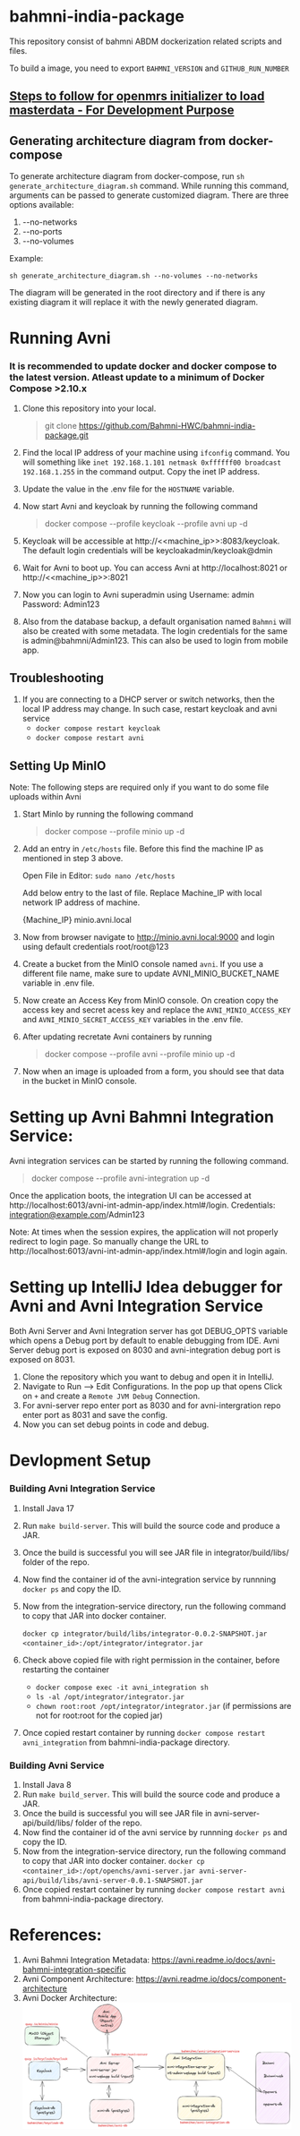 # bahmni-india-package

This repository consist of bahmni ABDM dockerization related scripts and files.

To build a image, you need to export `BAHMNI_VERSION` and `GITHUB_RUN_NUMBER`

## [Steps to follow for openmrs initializer to load masterdata - For Development Purpose ](https://github.com/Bahmni/clinic-config#steps-to-follow-for-openmrs-initializer-to-load-masterdata---for-development-purpose-)

## Generating architecture diagram from docker-compose
To generate architecture diagram from docker-compose, run `sh generate_architecture_diagram.sh` command.
While running this command, arguments can be passed to generate customized diagram. There are three options available:
1. --no-networks
2. --no-ports
3. --no-volumes

Example:
```shell
sh generate_architecture_diagram.sh --no-volumes --no-networks
```

The diagram will be generated in the root directory and if there is any existing diagram it will replace it with the newly generated diagram.




# Running Avni

### It is recommended to update docker and docker compose to the latest version. Atleast update to a minimum of Docker Compose >2.10.x

1. Clone this repository into your local.
    >git clone https://github.com/Bahmni-HWC/bahmni-india-package.git

2. Find the local IP address of your machine using `ifconfig` command. You will something like `inet 192.168.1.101 netmask 0xffffff00 broadcast 192.168.1.255` in the command output. Copy the inet IP address.
3. Update the value in the .env file for the `HOSTNAME` variable.
4. Now start Avni and keycloak by running the following command
    > docker compose --profile keycloak --profile avni up -d
5. Keycloak will be accessible at http://<<machine_ip>>:8083/keycloak. The default login credentials will be keycloakadmin/keycloak@dmin
6. Wait for Avni to boot up. You can access Avni at http://localhost:8021 or http://<<machine_ip>>:8021 

7. Now you can login to Avni superadmin using Username: admin Password: Admin123

8. Also from the database backup, a default organisation named `Bahmni` will also be created with some metadata. The login credentials for the same is admin@bahmni/Admin123. This can also be used to login from mobile app.

## Troubleshooting
1. If you are connecting to a DHCP server or switch networks, then the local IP address may change. In such case, restart  keycloak and avni service
   * `docker compose restart keycloak`
   * `docker compose restart avni` 

## Setting Up MinIO
Note: The following steps are required only if you want to do some file uploads within Avni
1. Start MinIo by running the following command
    > docker compose --profile minio up -d
2. Add an entry in `/etc/hosts` file. Before this find the machine IP as mentioned in step 3 above.
    
    Open File in Editor: `sudo nano /etc/hosts`
    
    Add below entry to the last of file. Replace Machine_IP with local network IP address of machine.
    
    {Machine_IP} minio.avni.local
3. Now from browser navigate to http://minio.avni.local:9000 and login using default credentials root/root@123
4. Create a bucket from the MinIO console named `avni`. If you use a different file name, make sure to update AVNI_MINIO_BUCKET_NAME variable in .env file.
5. Now create an Access Key from MinIO console. On creation copy the access key and secret acess key and replace the `AVNI_MINIO_ACCESS_KEY` and `AVNI_MINIO_SECRET_ACCESS_KEY` variables in the .env file.
6. After updating recretate Avni containers by running
    > docker compose --profile avni --profile minio up -d
7. Now when an image is uploaded from a form, you should see that data in the bucket in MinIO console.


# Setting up Avni Bahmni Integration Service:
Avni integration services can be started by running the following command.
    
> docker compose --profile avni-integration up -d

Once the application boots, the integration UI can be accessed at http://localhost:6013/avni-int-admin-app/index.html#/login. Credentials: integration@example.com/Admin123

Note: At times when the session expires, the application will not properly redirect to login page. So manually change the URL to http://localhost:6013/avni-int-admin-app/index.html#/login and login again.

# Setting up IntelliJ Idea debugger for Avni and Avni Integration Service
Both Avni Server and Avni Integration server has got DEBUG_OPTS variable which opens a Debug port by default to enable debugging from IDE. Avni Server debug port is exposed on 8030 and avni-integration debug port is exposed on 8031. 

1. Clone the repository which you want to debug and open it in IntelliJ.
2. Navigate to Run -->  Edit Configurations. In the pop up that opens Click on `+` and create a `Remote JVM Debug` Connection.
3. For avni-server repo enter port as 8030 and for avni-intergration repo enter port as 8031 and save the config.
4. Now you can set debug points in code and debug.

# Devlopment Setup 
### Building Avni Integration Service
1. Install Java 17
2. Run `make build-server`. This will build the source code and produce a JAR.
3. Once the build is successful you will see JAR file in integrator/build/libs/ folder of the repo.
4. Now find the container id of the avni-integration service by runnning `docker ps` and copy the ID.
5. Now from the integration-service directory, run the following command to copy that JAR into docker container.

     `docker cp integrator/build/libs/integrator-0.0.2-SNAPSHOT.jar <container_id>:/opt/integrator/integrator.jar`
 
6. Check above copied file with right permission in the container, before restarting the container
   * `docker compose exec -it avni_integration sh`
   * `ls -al /opt/integrator/integrator.jar`
   * `chown root:root /opt/integrator/integrator.jar` (if permissions are not for root:root for the copied jar)
7. Once copied restart container by running `docker compose restart avni_integration` from bahmni-india-package directory.

### Building Avni Service
1. Install Java 8
2. Run `make build_server`. This will build the source code and produce a JAR.
3. Once the build is successful you will see JAR file in avni-server-api/build/libs/ folder of the repo.
4. Now find the container id of the avni service by runnning `docker ps` and copy the ID.
5. Now from the integration-service directory, run the following command to copy that JAR into docker container.
     `docker cp <container_id>:/opt/openchs/avni-server.jar avni-server-api/build/libs/avni-server-0.0.1-SNAPSHOT.jar`
6. Once copied restart container by running `docker compose restart avni` from bahmni-india-package directory.

# References:

1. Avni Bahmni Integration Metadata: https://avni.readme.io/docs/avni-bahmni-integration-specific
2. Avni Component Architecture: https://avni.readme.io/docs/component-architecture
3. Avni Docker Architecture: <img src="./Avni Docker Architecture.png"/>    